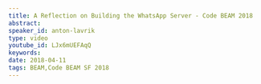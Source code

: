 ```yaml
---
title: A Reflection on Building the WhatsApp Server - Code BEAM 2018
abstract: 
speaker_id: anton-lavrik
type: video
youtube_id: LJx6mUEFAqQ
keywords: 
date: 2018-04-11
tags: BEAM,Code BEAM SF 2018
---
```



